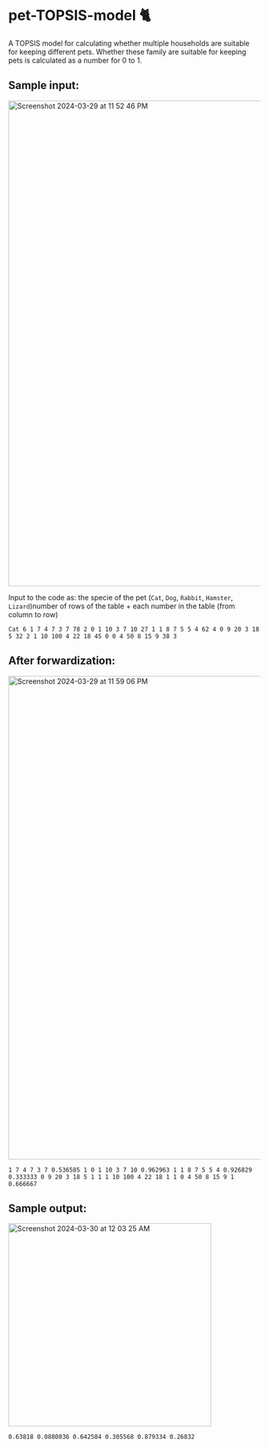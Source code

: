 # pet-TOPSIS-model :cat2:
A TOPSIS model for calculating whether multiple households are suitable for keeping different pets. Whether these family are suitable for keeping pets is calculated as a number for 0 to 1.

## Sample input:

<img width="968" alt="Screenshot 2024-03-29 at 11 52 46 PM" src="https://github.com/HuaEdward/pet-TOPSIS-model/assets/102205131/09d546f6-c84b-4357-ae10-e74093fe6804">

Input to the code as: the specie of the pet (`Cat`, `Dog`, `Rabbit`, `Hamster`, `Lizard`)number of rows of the table + each number in the table (from column to row)

`Cat 6 1 7 4 7 3 7 78 2 0 1 10 3 7 10 27 1 1 8 7 5 5 4 62 4 0 9 20 3 18 5 32 2 1 10 100 4 22 18 45 0 0 4 50 8 15 9 38 3`

## After forwardization:

<img width="964" alt="Screenshot 2024-03-29 at 11 59 06 PM" src="https://github.com/HuaEdward/pet-TOPSIS-model/assets/102205131/458ee554-b1c5-4608-a1fd-a72e1f064532">

`1 7 4 7 3 7 0.536585 1 0 1 10 3 7 10 0.962963 1 1 8 7 5 5 4 0.926829 0.333333 0 9 20 3 18 5 1 1 1 10 100 4 22 18 1 1 0 4 50 8 15 9 1 0.666667`

## Sample output:

<img width="405" alt="Screenshot 2024-03-30 at 12 03 25 AM" src="https://github.com/HuaEdward/pet-TOPSIS-model/assets/102205131/90ba79f8-fe74-4ab8-86ce-11a73bddea22">

`0.63818 0.0880036 0.642584 0.305568 0.879334 0.26832`
